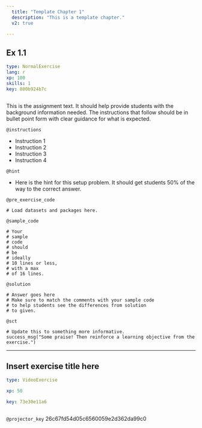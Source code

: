 ```yaml
---
  title: "Template Chapter 1"
  description: "This is a template chapter."
  v2: true

---
```

## Ex 1.1

```yaml
type: NormalExercise
lang: r
xp: 100
skills: 1
key: 800b924b7c



```

This is the assignment text. It should help provide students with the background information needed.
The instructions that follow should be in bullet point form with clear guidance for what is expected.

`@instructions`
- Instruction 1
- Instruction 2
- Instruction 3
- Instruction 4

`@hint`
- Here is the hint for this setup problem. It should get students 50% of the way to the correct answer.

`@pre_exercise_code`
```{r}
# Load datasets and packages here.
```
`@sample_code`
```{r}
# Your
# sample
# code
# should
# be
# ideally
# 10 lines or less,
# with a max
# of 16 lines.
```
`@solution`
```{r}
# Answer goes here
# Make sure to match the comments with your sample code
# to help students see the differences from solution
# to given.
```
`@sct`
```{r}
# Update this to something more informative.
success_msg("Some praise! Then reinforce a learning objective from the exercise.")
```





---
## Insert exercise title here

```yaml
type: VideoExercise

xp: 50

key: 73e30e11a6



```

`@projector_key`
26c67fd54d05c6560059e2d362da99c0